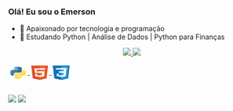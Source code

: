 ### Olá! Eu sou o Emerson

- 🔭 Apaixonado por tecnologia e programação
- 🌱 Estudando Python | Análise de Dados | Python para Finanças

<div align="center">
  <a href="https://github.com/emersonroldao">
  <img height="180em" src="https://github-readme-stats.vercel.app/api?username=emersonroldao&show_icons=true&theme=dracula&include_all_commits=true&count_private=true"/>
  <img height="180em" src="https://github-readme-stats.vercel.app/api/top-langs/?username=emersonroldao&layout=compact&langs_count=7&theme=dracula"/>
</div>

<div style="display: inline_block"><br>
  <img align="center" alt="Emerson-Python" height="30" width="40" src="https://raw.githubusercontent.com/devicons/devicon/master/icons/python/python-original.svg">
  <img align="center" alt="Emerson-HTML" height="30" width="40" src="https://raw.githubusercontent.com/devicons/devicon/master/icons/html5/html5-original.svg">
  <img align="center" alt="Emerson-CSS" height="30" width="40" src="https://raw.githubusercontent.com/devicons/devicon/master/icons/css3/css3-original.svg">
</div>

##

<div>
  <a href="https://www.linkedin.com/in/emerson-roldao/" target="_blank"><img src="https://img.shields.io/badge/-LinkedIn-%230077B5?style=for-the-badge&logo=linkedin&logoColor=white" target="_blank"></a>
  <a href = "mailto:emerson.roldao@outlook.com"><img src="https://img.shields.io/badge/-Gmail-%23333?style=for-the-badge&logo=gmail&logoColor=white" target="_blank"></a>
</div>

